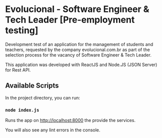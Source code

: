 # Evolucional - Software Engineer & Tech Leader [Pre-employment testing]

Development test of an application for the management of students and teachers, requested by the company evolucional.com.br as part of the selection process for the vacancy of Software Engineer & Tech Leader.

This application was developed with ReactJS and Node.JS (JSON Server) for Rest API.

## Available Scripts

In the project directory, you can run:

### `node index.js`

Runs the app on [http://localhost:8000](http://localhost:8000) the provide the services.

You will also see any lint errors in the console.